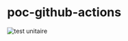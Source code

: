 # poc-github-actions

![test unitaire](https://github.com/oipnet/poc-github-actions/actions/workflows/main.yaml/badge.svg)

